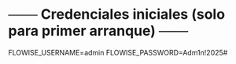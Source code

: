 # ─── Credenciales iniciales (solo para primer arranque) ───
FLOWISE_USERNAME=admin
FLOWISE_PASSWORD=Adm1n!2025#
